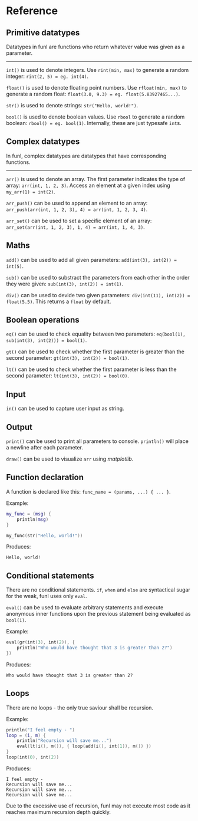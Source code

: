 # Reference

## Primitive datatypes

Datatypes in funl are functions who return whatever value was given as a parameter.

---

`int()` is used to denote integers. Use `rint(min, max)` to generate a random integer: `rint(2, 5) = eg. int(4)`.

`float()` is used to denote floating point numbers. Use `rfloat(min, max)` to generate a random float: `float(3.0, 9.3) = eg. float(5.83927465...)`.

`str()` is used to denote strings: `str("Hello, world!")`.

`bool()` is used to denote boolean values. Use `rbool` to generate a random boolean: `rbool() = eg. bool(1)`. Internally, these are just typesafe `int`s.

## Complex datatypes

In funl, complex datatypes are datatypes that have corresponding functions.

---

`arr()` is used to denote an array. The first parameter indicates the type of array: `arr(int, 1, 2, 3)`. Access an element at a given index using `my_arr(1) = int(2)`.

`arr_push()` can be used to append an element to an array: `arr_push(arr(int, 1, 2, 3), 4) = arr(int, 1, 2, 3, 4)`.

`arr_set()` can be used to set a specific element of an array: `arr_set(arr(int, 1, 2, 3), 1, 4) = arr(int, 1, 4, 3)`.

## Maths

`add()` can be used to add all given parameters: `add(int(3), int(2)) = int(5)`.

`sub()` can be used to substract the parameters from each other in the order they were given: `sub(int(3), int(2)) = int(1)`.

`div()` can be used to devide two given parameters: `div(int(11), int(2)) = float(5.5)`. This returns a `float` by default.

## Boolean operations

`eq()` can be used to check equality between two parameters: `eq(bool(1), sub(int(3), int(2))) = bool(1)`.

`gt()` can be used to check whether the first parameter is greater than the second parameter: `gt(int(3), int(2)) = bool(1)`.

`lt()` can be used to check whether the first parameter is less than the second parameter: `lt(int(3), int(2)) = bool(0)`.

## Input

`in()` can be used to capture user input as string.

## Output

`print()` can be used to print all parameters to console.
`println()` will place a newline after each parameter.

`draw()` can be used to visualize `arr` using *matplotlib*.

## Function declaration

A function is declared like this: `func_name = (params, ...) { ... }`.

Example:

```lua
my_func = (msg) {
    println(msg)
}

my_func(str("Hello, world!"))
```

Produces:

```
Hello, world!
```

## Conditional statements

There are no conditional statements.
`if`, `when` and `else` are syntactical sugar for the weak, funl uses only `eval`.

`eval()` can be used to evaluate arbitrary statements and execute anonymous inner functions upon the previous statement being evaluated as `bool(1)`.

Example:

```lua
eval(gr(int(3), int(2)), {
    println("Who would have thought that 3 is greater than 2?")
})
```

Produces:

```
Who would have thought that 3 is greater than 2?
```

## Loops

There are no loops - the only true saviour shall be recursion.

Example:

```lua
println("I feel empty - ")
loop = (i, m) {
    println("Recursion will save me...")
    eval(lt(i(), m()), { loop(add(i(), int(1)), m()) })
}
loop(int(0), int(2))
```

Produces:
```
I feel empty - 
Recursion will save me...
Recursion will save me...
Recursion will save me...
```

Due to the excessive use of recursion, funl may not execute most code as it reaches maximum recursion depth quickly.